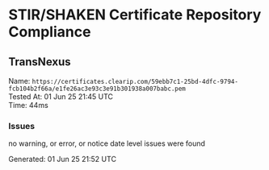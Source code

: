 # STIR/SHAKEN Certificate Repository Compliance

## TransNexus

Name: `https://certificates.clearip.com/59ebb7c1-25bd-4dfc-9794-fcb104b2f66a/e1fe26ac3e93c3e91b301938a007babc.pem`\
Tested At: 01 Jun 25 21:45 UTC\
Time: 44ms

### Issues

no warning, or error, or notice date level issues were found

Generated: 01 Jun 25 21:52 UTC